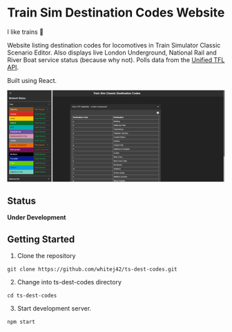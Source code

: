 # Train Sim Destination Codes Website
I like trains :station:

Website listing destination codes for locomotives in Train Simulator Classic Scenario Editor. Also displays live London Underground, National Rail and River Boat service status (because why not). Polls data from the [Unified TFL API](https://api-portal.tfl.gov.uk/apis).

Built using React.

![Website Screenshot](https://github.com/whitej42/ts-dest-codes/blob/main/ts-dest-codes/src/img/website-screenshot.png)

## Status
**Under Development**

## Getting Started
1. Clone the repository
```
git clone https://github.com/whitej42/ts-dest-codes.git
```
2. Change into ts-dest-codes directory
```
cd ts-dest-codes
```
3. Start development server.
```
npm start
```
